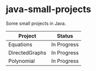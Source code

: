 # java-small-projects

Some small projects in Java.

|Project|Status|
|-------|------|
|Equations|In Progress|
|DirectedGraphs|In Progress|
|Polynomial|In Progress|
